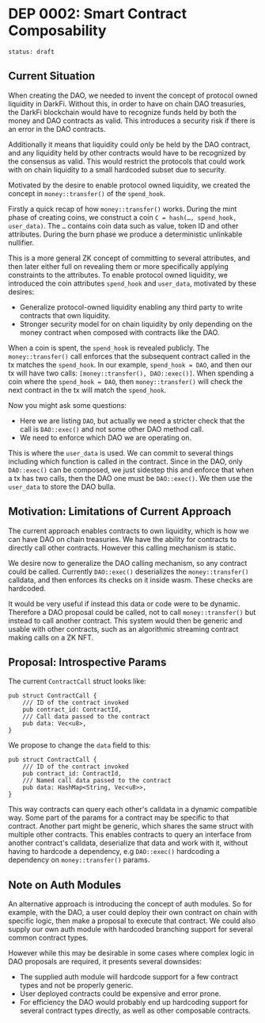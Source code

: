 # DEP 0002: Smart Contract Composability

```
status: draft
```

## Current Situation

When creating the DAO, we needed to invent the concept of protocol owned liquidity in DarkFi.
Without this, in order to have on chain DAO treasuries, the DarkFi blockchain would have to
recognize funds held by both the money and DAO contracts as valid. This introduces a security
risk if there is an error in the DAO contracts.

Additionally it means that liquidity could only be held by the DAO contract, and any liquidity
held by other contracts would have to be recognized by the consensus as valid. This would
restrict the protocols that could work with on chain liquidity to a small hardcoded subset
due to security.

Motivated by the desire to enable protocol owned liquidity, we created the concept in
`money::transfer()` of the `spend_hook`.

Firstly a quick recap of how `money::transfer()` works. During the mint phase of creating
coins, we construct a coin `C = hash(…, spend_hook, user_data)`. The `…` contains coin data such
as value, token ID and other attributes. During the burn phase we produce a deterministic
unlinkable nullifier.

This is a more general ZK concept of committing to several attributes, and then later either
full on revealing them or more specifically applying constraints to the attributes.
To enable protocol owned liquidity, we introduced the coin attributes `spend_hook` and
`user_data`, motivated by these desires:

* Generalize protocol-owned liquidity enabling any third party to write contracts that
  own liquidity.
* Stronger security model for on chain liquidity by only depending on the money contract
  when composed with contracts like the DAO.

When a coin is spent, the `spend_hook` is revealed publicly. The `money::transfer()` call
enforces that the subsequent contract called in the tx matches the `spend_hook`.
In our example, `spend_hook = DAO`, and then our tx will have two calls:
`[money::transfer(), DAO::exec()]`. When spending a coin where the `spend_hook = DAO`,
then `money::transfer()` will check the next contract in the tx will match the `spend_hook`.

Now you might ask some questions:

* Here we are listing `DAO`, but actually we need a stricter check that the call is `DAO::exec()`
  and not some other DAO method call.
* We need to enforce which DAO we are operating on.

This is where the `user_data` is used. We can commit to several things including which function
is called in the contract. Since in the DAO, only `DAO::exec()` can be composed, we just sidestep
this and enforce that when a tx has two calls, then the DAO one must be `DAO::exec()`. We then
use the `user_data` to store the DAO bulla.

## Motivation: Limitations of Current Approach

The current approach enables contracts to own liquidity, which is how we can have DAO on chain
treasuries. We have the ability for contracts to directly call other contracts. However this
calling mechanism is static.

We desire now to generalize the DAO calling mechanism, so any contract could be called.
Currently `DAO::exec()` deserializes the `money::transfer()` calldata, and then enforces its
checks on it inside wasm. These checks are hardcoded.

It would be very useful if instead this data or code were to be dynamic. Therefore a DAO
proposal could be called, not to call `money::transfer()` but instead to call another contract.
This system would then be generic and usable with other contracts, such as an algorithmic
streaming contract making calls on a ZK NFT.

## Proposal: Introspective Params

The current `ContractCall` struct looks like:

```
pub struct ContractCall {
    /// ID of the contract invoked
    pub contract_id: ContractId,
    /// Call data passed to the contract
    pub data: Vec<u8>,
}
```

We propose to change the `data` field to this:

```
pub struct ContractCall {
    /// ID of the contract invoked
    pub contract_id: ContractId,
    /// Named call data passed to the contract
    pub data: HashMap<String, Vec<u8>>,
}
```

This way contracts can query each other's calldata in a dynamic compatible way.
Some part of the params for a contract may be specific to that contract. Another part
might be generic, which shares the same struct with multiple other contracts.
This enables contracts to query an interface from another contract's calldata,
deserialize that data and work with it, without having to hardcode a dependency,
e.g `DAO::exec()` hardcoding a dependency on `money::transfer()` params.

## Note on Auth Modules

An alternative approach is introducing the concept of auth modules. So for example, with
the DAO, a user could deploy their own contract on chain with specific logic, then
make a proposal to execute that contract. We could also supply our own auth module with
hardcoded branching support for several common contract types.

However while this may be desirable in some cases where complex logic in DAO proposals
are required, it presents several downsides:

* The supplied auth module will hardcode support for a few contract types and not be
  properly generic.
* User deployed contracts could be expensive and error prone.
* For efficiency the DAO would probably end up hardcoding support for several contract
  types directly, as well as other composable contracts.

